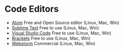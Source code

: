 # Code Editors

- [Atom](https://atom.io/) Free and Open Source editor (Linux, Mac, Win)
- [Sublime Text](https://www.sublimetext.com/) Free to use (Linux, Mac, Win)
- [Visual Studio Code](https://code.visualstudio.com/) Free to use (Linux, Mac, Win)
- [Brackets](http://brackets.io/) Free to use (Linux, Mac, Win)
- [Webstorm](https://www.jetbrains.com/webstorm/) Commercial (Linux, Mac, Win)
